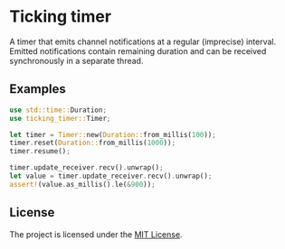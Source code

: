 # Ticking timer

A timer that emits channel notifications at a regular (imprecise) interval.
Emitted notifications contain remaining duration and can be received synchronously in a separate thread.

## Examples

```rust
use std::time::Duration;
use ticking_timer::Timer;

let timer = Timer::new(Duration::from_millis(100));
timer.reset(Duration::from_millis(1000));
timer.resume();

timer.update_receiver.recv().unwrap();
let value = timer.update_receiver.recv().unwrap();
assert!(value.as_millis().le(&900));
```

## License

The project is licensed under the [MIT License](./LICENSE).
